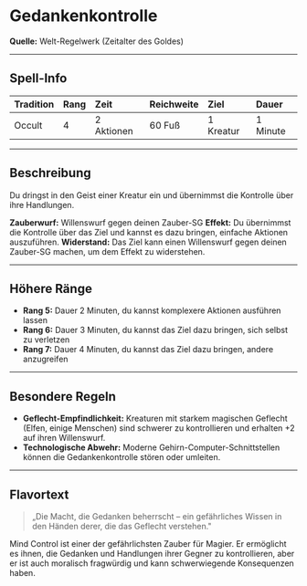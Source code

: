 # **Gedankenkontrolle**
**Quelle:** Welt-Regelwerk (Zeitalter des Goldes)

---

## **Spell-Info**
| **Tradition** | **Rang** | **Zeit** | **Reichweite** | **Ziel** | **Dauer** |
|:--|:--|:--|:--|:--|:--|
| Occult | 4 | 2 Aktionen | 60 Fuß | 1 Kreatur | 1 Minute |

---

## **Beschreibung**
Du dringst in den Geist einer Kreatur ein und übernimmst die Kontrolle über ihre Handlungen.

**Zauberwurf:** Willenswurf gegen deinen Zauber-SG
**Effekt:** Du übernimmst die Kontrolle über das Ziel und kannst es dazu bringen, einfache Aktionen auszuführen.
**Widerstand:** Das Ziel kann einen Willenswurf gegen deinen Zauber-SG machen, um dem Effekt zu widerstehen.

---

## **Höhere Ränge**
- **Rang 5:** Dauer 2 Minuten, du kannst komplexere Aktionen ausführen lassen
- **Rang 6:** Dauer 3 Minuten, du kannst das Ziel dazu bringen, sich selbst zu verletzen
- **Rang 7:** Dauer 4 Minuten, du kannst das Ziel dazu bringen, andere anzugreifen

---

## **Besondere Regeln**
- **Geflecht-Empfindlichkeit:** Kreaturen mit starkem magischen Geflecht (Elfen, einige Menschen) sind schwerer zu kontrollieren und erhalten +2 auf ihren Willenswurf.
- **Technologische Abwehr:** Moderne Gehirn-Computer-Schnittstellen können die Gedankenkontrolle stören oder umleiten.

---

## **Flavortext**
> „Die Macht, die Gedanken beherrscht – ein gefährliches Wissen in den Händen derer, die das Geflecht verstehen."

Mind Control ist einer der gefährlichsten Zauber für Magier. Er ermöglicht es ihnen, die Gedanken und Handlungen ihrer Gegner zu kontrollieren, aber er ist auch moralisch fragwürdig und kann schwerwiegende Konsequenzen haben.
